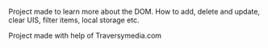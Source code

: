 Project made to learn more about the DOM. How to add, delete and update, clear UIS, filter items, local storage etc.

Project made with help of Traversymedia.com
